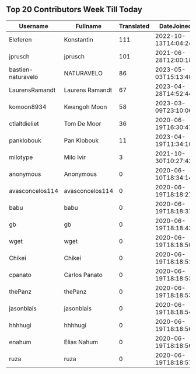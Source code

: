 ## Top 20 Contributors Week Till Today ##
|Username|Fullname|Translated|DateJoined|
|--------|--------|----------|----------|
|Eleferen|Konstantin|111|2022-10-13T14:04:24Z|
|jprusch|jprusch|101|2021-06-28T12:00:18.|
|bastien-naturavelo|NATURAVELO|86|2023-05-03T15:13:40.|
|LaurensRamandt|Laurens Ramandt|67|2023-04-28T14:52:44.|
|komoon8934|Kwangoh Moon|58|2023-03-09T23:10:06.|
|ctlaltdieliet|Tom De Moor|36|2020-06-19T16:30:47Z|
|panklobouk|Pan Klobouk|11|2023-04-19T11:34:10.|
|milotype|Milo Ivir|3|2021-10-30T10:27:42.|
|anonymous|Anonymous|0|2020-06-10T18:34:14.|
|avasconcelos114|avasconcelos114|0|2020-06-19T18:18:27Z|
|babu|babu|0|2020-06-19T18:18:37.|
|gb|gb|0|2020-06-19T18:18:43.|
|wget|wget|0|2020-06-19T18:18:50Z|
|Chikei|Chikei|0|2020-06-19T18:18:51Z|
|cpanato|Carlos Panato|0|2020-06-19T18:18:53Z|
|thePanz|thePanz|0|2020-06-19T18:18:53Z|
|jasonblais|jasonblais|0|2020-06-19T18:18:54Z|
|hhhhugi|hhhhugi|0|2020-06-19T18:18:56.|
|enahum|Elias  Nahum|0|2020-06-19T18:18:56Z|
|ruza|ruza|0|2020-06-19T18:18:57.|
